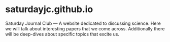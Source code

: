 # saturdayjc.github.io
Saturday Journal Club — A website dedicated to discussing science.
Here we will talk about interesting papers that we come across. Additionally there will be deep-dives about specific topics that excite us.
